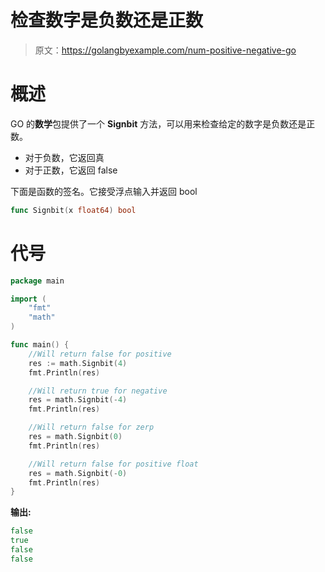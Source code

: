 # 检查数字是负数还是正数

> 原文：<https://golangbyexample.com/num-positive-negative-go>

# **概述**

GO 的**数学**包提供了一个 **Signbit** 方法，可以用来检查给定的数字是负数还是正数。

*   对于负数，它返回真
*   对于正数，它返回 false

下面是函数的签名。它接受浮点输入并返回 bool

```go
func Signbit(x float64) bool 
```

# **代号**

```go
package main

import (
    "fmt"
    "math"
)

func main() {
    //Will return false for positive
    res := math.Signbit(4)
    fmt.Println(res)

    //Will return true for negative
    res = math.Signbit(-4)
    fmt.Println(res)

    //Will return false for zerp
    res = math.Signbit(0)
    fmt.Println(res)

    //Will return false for positive float
    res = math.Signbit(-0)
    fmt.Println(res)
}
```

**输出:**

```go
false
true
false
false
```